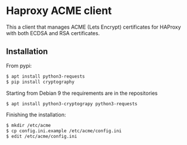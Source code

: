# Haproxy ACME client

This a client that manages ACME (Lets Encrypt) certificates for HAProxy with both ECDSA and RSA certificates.

## Installation

From pypi:

```bash
$ apt install python3-requests
$ pip install cryptography
```

Starting from Debian 9 the requirements are in the repositories

```bash
$ apt install python3-cryptograpy python3-requests
```

Finishing the installation:

```bash
$ mkdir /etc/acme
$ cp config.ini.example /etc/acme/config.ini
$ edit /etc/acme/config.ini
```